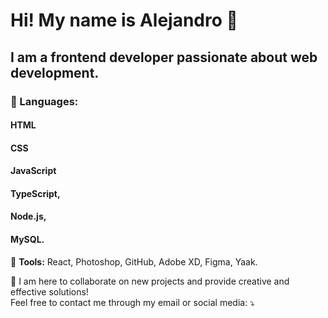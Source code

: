 # Hi! My name is Alejandro 👋
## I am a frontend developer passionate about web development.

### 🦄 Languages:
#### HTML 
#### CSS
#### JavaScript 
#### TypeScript, 
#### Node.js, 
#### MySQL.
💼 **Tools:** React, Photoshop, GitHub, Adobe XD, Figma, Yaak.  

💌 I am here to collaborate on new projects and provide creative and effective solutions!  
Feel free to contact me through my email or social media: ⤵️  
